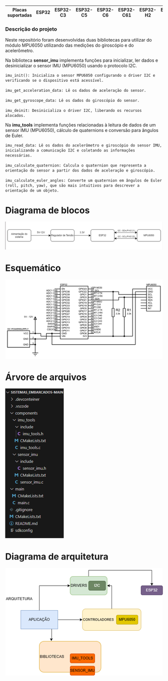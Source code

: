 | Placas suportadas | ESP32 | ESP32-C3 | ESP32-C5 | ESP32-C6 | ESP32-C61 | ESP32-H2 | ESP32-S3 |
| ----------------- | ----- | -------- | -------- | -------- | --------- | -------- | -------- |

### Descrição do projeto

Neste repositório foram desenvolvidas duas bibliotecas para utilizar do módulo MPU6050 utilizando das medições do giroscópio e do acelerômetro.

Na biblioteca **sensor_imu** implementa funções para inicializar, ler dados e desinicializar o sensor IMU (MPU6050) usando o protocolo I2C.

```
imu_init(): Inicializa o sensor MPU6050 configurando o driver I2C e verificando se o dispositivo está acessível.

imu_get_acceleration_data: Lê os dados de aceleração do sensor.

imu_get_gyroscope_data: Lê os dados do giroscópio do sensor.

imu_deinit: Desinicializa o driver I2C, liberando os recursos alocados.
```

Na **imu_tools** implementa funções relacionadas à leitura de dados de um sensor IMU (MPU6050), cálculo de quaternions e conversão para ângulos de Euler.  

```
imu_read_data: Lê os dados do acelerômetro e giroscópio do sensor IMU, inicializando a comunicação I2C e coletando as informações necessárias.

imu_calculate_quaternion: Calcula o quaternion que representa a orientação do sensor a partir dos dados de aceleração e giroscópio.

imu_calculate_euler_angles: Converte um quaternion em ângulos de Euler (roll, pitch, yaw), que são mais intuitivos para descrever a orientação de um objeto.

```


# Diagrama de blocos
![diagrama de blocos](imagens/diagramadeblocos.png)   

# Esquemático
![esquemático](imagens/esquematico.png)

# Árvore de arquivos
![Arquitetura](imagens/arvore.png)

# Diagrama de arquitetura
![Arquitetura](imagens/arquitetura.png)

